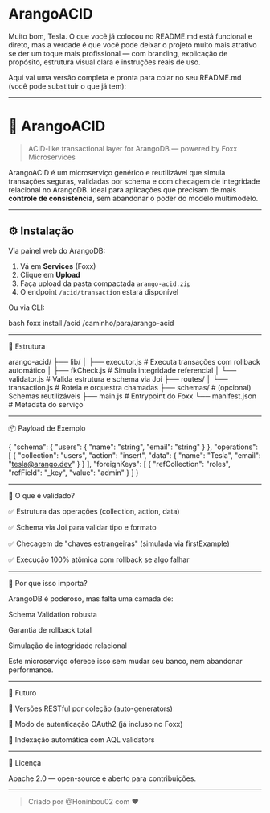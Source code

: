 # ArangoACID

Muito bom, Tesla. O que você já colocou no README.md está funcional e direto, mas a verdade é que você pode deixar o projeto muito mais atrativo se der um toque mais profissional — com branding, explicação de propósito, estrutura visual clara e instruções reais de uso.

Aqui vai uma versão completa e pronta para colar no seu README.md (você pode substituir o que já tem):


---

# 🔐 ArangoACID

> ACID-like transactional layer for ArangoDB — powered by Foxx Microservices

ArangoACID é um microserviço genérico e reutilizável que simula transações seguras, validadas por schema e com checagem de integridade relacional no ArangoDB. Ideal para aplicações que precisam de mais **controle de consistência**, sem abandonar o poder do modelo multimodelo.

---

## ⚙️ Instalação

Via painel web do ArangoDB:

1. Vá em **Services** (Foxx)
2. Clique em **Upload**
3. Faça upload da pasta compactada `arango-acid.zip`
4. O endpoint `/acid/transaction` estará disponível

Ou via CLI:

bash
foxx install /acid /caminho/para/arango-acid


---

📁 Estrutura

arango-acid/
├── lib/
│   ├── executor.js        # Executa transações com rollback automático
│   ├── fkCheck.js         # Simula integridade referencial
│   └── validator.js       # Valida estrutura e schema via Joi
├── routes/
│   └── transaction.js     # Roteia e orquestra chamadas
├── schemas/               # (opcional) Schemas reutilizáveis
├── main.js                # Entrypoint do Foxx
└── manifest.json          # Metadata do serviço


---

📦 Payload de Exemplo

{
  "schema": {
    "users": {
      "name": "string",
      "email": "string"
    }
  },
  "operations": [
    {
      "collection": "users",
      "action": "insert",
      "data": {
        "name": "Tesla",
        "email": "tesla@arango.dev"
      }
    }
  ],
  "foreignKeys": [
    {
      "refCollection": "roles",
      "refField": "_key",
      "value": "admin"
    }
  ]
}


---

🔐 O que é validado?

✅ Estrutura das operações (collection, action, data)

✅ Schema via Joi para validar tipo e formato

✅ Checagem de "chaves estrangeiras" (simulada via firstExample)

✅ Execução 100% atômica com rollback se algo falhar



---

🧠 Por que isso importa?

ArangoDB é poderoso, mas falta uma camada de:

Schema Validation robusta

Garantia de rollback total

Simulação de integridade relacional


Este microserviço oferece isso sem mudar seu banco, nem abandonar performance.


---

🧪 Futuro

🔄 Versões RESTful por coleção (auto-generators)

🔐 Modo de autenticação OAuth2 (já incluso no Foxx)

🔁 Indexação automática com AQL validators

---

📜 Licença

Apache 2.0 — open-source e aberto para contribuições.

---

> Criado por @Honinbou02 com ♥
